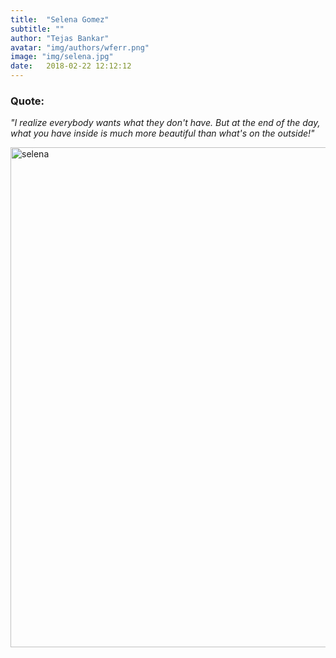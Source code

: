 ```yaml
---
title:  "Selena Gomez"
subtitle: ""
author: "Tejas Bankar"
avatar: "img/authors/wferr.png"
image: "img/selena.jpg"
date:   2018-02-22 12:12:12
---
```

### Quote:

*"I realize everybody wants what they don't have. But at the end of the day, what you have inside is much more beautiful than what's on the outside!"*


<img src="{{site.baseurl}}/img/selena.jpg" alt="selena" class="left" height="800" width="650">

